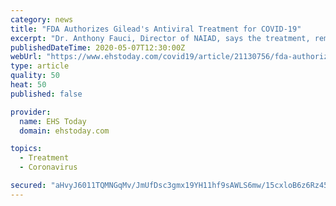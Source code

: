 ```yaml
---
category: news
title: "FDA Authorizes Gilead's Antiviral Treatment for COVID-19"
excerpt: "Dr. Anthony Fauci, Director of NAIAD, says the treatment, remdesivir, “has a clear-cut, significant, positive effect.” The FDA has issued an emergency use authorization for the drug."
publishedDateTime: 2020-05-07T12:30:00Z
webUrl: "https://www.ehstoday.com/covid19/article/21130756/fda-authorizes-gileads-antiviral-treatment-for-covid19"
type: article
quality: 50
heat: 50
published: false

provider:
  name: EHS Today
  domain: ehstoday.com

topics:
  - Treatment
  - Coronavirus

secured: "aHvyJ6011TQMNGqMv/JmUfDsc3gmx19YH11hf9sAWLS6mw/15cxloB6z6Rz45jo2/JGHOxWgNyfPRTkelVo6x3+sGGthrBwushlL3+kQwI8s3v/xSsWPI3/u6DmVnke8NT+iHQ9emSTwxfOoif1dxoGHoeLK+gR3Q2Eqv8tR+JxBE24Czql9GekfeAhf7UzP3I/IQYZTYC8yF0qDCJq9qQ5pWUs1Vw8/IpGRUs6fsQKXsW/Rt+IRtVxtwr2gKoJgWS/4TgHTToPSYN3dlcHxGd4u9ZZP3FN/b2ZtUncJCz1iemqhjlkJoNoQDKJlAlf6eYxn9yrP/PtvbC4CRqpy279RZwl3EFOni2+a0E6QQ6U65z4b2dYA+G6OycT8XRiW/E1r3XcpfKa3w8EnocytLTz2KIWPpPLrJSGgLSBBck3W3GvfLgFvl96euj8n4bjlWNXxhMLSmSmvsbcmJ4jjtSZlIKjzqWHKOVc67yD7WmI=;8F9MaHoEgq+F0O7nITJK3A=="
---
```


